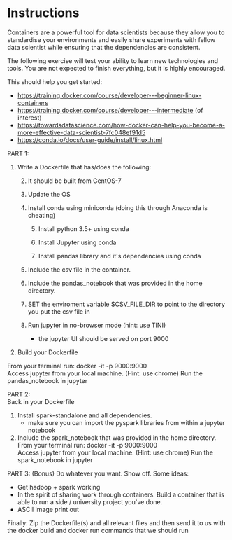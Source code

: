 # Instructions 

Containers are a powerful tool for data scientists because they allow you to standardise your environments and easily share experiments with fellow data scientist while ensuring that the dependencies are consistent.

The following exercise will test your ability to learn new technologies and tools. 
You are not expected to finish everything, but it is highly encouraged. 

This should help you get started: 
* https://training.docker.com/course/developer---beginner-linux-containers
* https://training.docker.com/course/developer---intermediate (of interest)
* https://towardsdatascience.com/how-docker-can-help-you-become-a-more-effective-data-scientist-7fc048ef91d5
* https://conda.io/docs/user-guide/install/linux.html

PART 1:
1) Write a Dockerfile that has/does the following:
    
    2) It should be built from CentOS-7
    
    3) Update the OS
    
    4) Install conda using miniconda (doing this through Anaconda is cheating)
    
        5) Install python 3.5+ using conda
    
        6) Install Jupyter using conda
    
        7) Install pandas library and it's dependencies using conda
    
    8) Include the csv file in the container.
    
    9) Include the pandas_notebook that was provided in the home directory.
    
    9) SET the enviroment variable $CSV_FILE_DIR to point to the directory you put the csv file in
    
    10) Run jupyter in no-browser mode (hint: use TINI)    
        - the jupyter UI should be served on port 9000

11) Build your Dockerfile    

From your terminal run: docker -it -p 9000:9000 <tag of your image>    
Access jupyter from your local machine. (Hint: use chrome) 
Run the pandas_notebook in jupyter

PART 2:  
Back in your Dockerfile    
1) Install spark-standalone and all dependencies.
    - make sure you can import the pyspark libraries from within a jupyter notebook
2) Include the spark_notebook that was provided in the home directory.
From your terminal run: docker -it -p 9000:9000 <tag of your image>    
Access jupyter from your local machine. (Hint: use chrome) 
Run the spark_notebook in jupyter

PART 3: (Bonus)
Do whatever you want. Show off.
Some ideas:
* Get hadoop + spark working
* In the spirit of sharing work through containers. Build a container that is able to run a side / university project you've done. 
* ASCII image print out


Finally: Zip the Dockerfile(s) and all relevant files and then send it to us with the docker build and docker run commands that we should run
